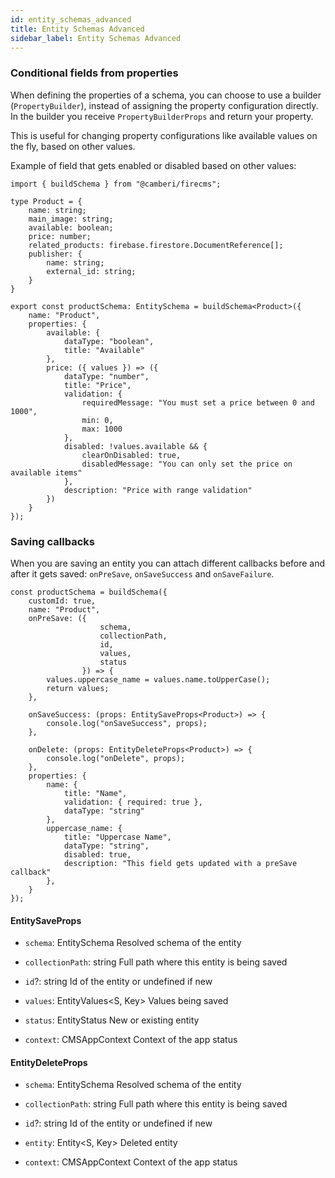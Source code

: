 ```yaml
---
id: entity_schemas_advanced
title: Entity Schemas Advanced
sidebar_label: Entity Schemas Advanced
---
```


### Conditional fields from properties

When defining the properties of a schema, you can choose to use a builder
(`PropertyBuilder`), instead of assigning the property configuration directly.
In the builder you receive `PropertyBuilderProps` and return your property.

This is useful for changing property configurations like available values on the
fly, based on other values.

Example of field that gets enabled or disabled based on other values:

```tsx
import { buildSchema } from "@camberi/firecms";

type Product = {
    name: string;
    main_image: string;
    available: boolean;
    price: number;
    related_products: firebase.firestore.DocumentReference[];
    publisher: {
        name: string;
        external_id: string;
    }
}

export const productSchema: EntitySchema = buildSchema<Product>({
    name: "Product",
    properties: {
        available: {
            dataType: "boolean",
            title: "Available"
        },
        price: ({ values }) => ({
            dataType: "number",
            title: "Price",
            validation: {
                requiredMessage: "You must set a price between 0 and 1000",
                min: 0,
                max: 1000
            },
            disabled: !values.available && {
                clearOnDisabled: true,
                disabledMessage: "You can only set the price on available items"
            },
            description: "Price with range validation"
        })
    }
});
```

### Saving callbacks

When you are saving an entity you can attach different callbacks before and
after it gets saved: `onPreSave`, `onSaveSuccess` and `onSaveFailure`.

```tsx
const productSchema = buildSchema({
    customId: true,
    name: "Product",
    onPreSave: ({
                    schema,
                    collectionPath,
                    id,
                    values,
                    status
                }) => {
        values.uppercase_name = values.name.toUpperCase();
        return values;
    },

    onSaveSuccess: (props: EntitySaveProps<Product>) => {
        console.log("onSaveSuccess", props);
    },

    onDelete: (props: EntityDeleteProps<Product>) => {
        console.log("onDelete", props);
    },
    properties: {
        name: {
            title: "Name",
            validation: { required: true },
            dataType: "string"
        },
        uppercase_name: {
            title: "Uppercase Name",
            dataType: "string",
            disabled: true,
            description: "This field gets updated with a preSave callback"
        },
    }
});
```

#### EntitySaveProps

* `schema`: EntitySchema
  Resolved schema of the entity

* `collectionPath`: string
  Full path where this entity is being saved

* `id`?: string
  Id of the entity or undefined if new

* `values`: EntityValues<S, Key>
  Values being saved

* `status`: EntityStatus
  New or existing entity

* `context`: CMSAppContext
  Context of the app status


#### EntityDeleteProps

* `schema`: EntitySchema
  Resolved schema of the entity

* `collectionPath`: string
  Full path where this entity is being saved

* `id`?: string
  Id of the entity or undefined if new

* `entity`: Entity<S, Key>
  Deleted entity

* `context`: CMSAppContext
  Context of the app status

